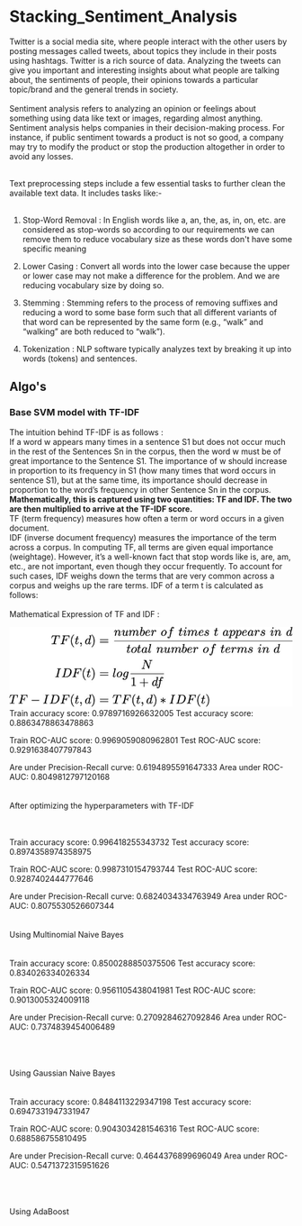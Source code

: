 # Stacking_Sentiment_Analysis <br>
Twitter is a social media site, where people interact with the other users by posting messages called tweets, about topics they include in their posts using hashtags. Twitter is a rich source of data. Analyzing the tweets can give you important and interesting insights about what people are talking about, the sentiments of people, their opinions towards a particular topic/brand and the general trends in society. <br> <br>
Sentiment analysis refers to analyzing an opinion or feelings about something using data like text or images, regarding almost anything. Sentiment analysis helps companies in their decision-making process. For instance, if public sentiment towards a product is not so good, a company may try to modify the product or stop the production altogether in order to avoid any losses.<br> <br>

Text preprocessing steps include a few essential tasks to further clean the available text data. It includes tasks like:-
<br> <br>
1. Stop-Word Removal : In English words like a, an, the, as, in, on, etc. are considered as stop-words so according to our requirements we can remove them to reduce vocabulary size as these words don't have some specific meaning<br>

2. Lower Casing : Convert all words into the lower case because the upper or lower case may not make a difference for the problem. And we are reducing vocabulary size by doing so. <br>

3. Stemming : Stemming refers to the process of removing suffixes and reducing a word to some base form such that all different variants of that word can be represented by the same form (e.g., “walk” and “walking” are both reduced to “walk”). <br>

4. Tokenization : NLP software typically analyzes text by breaking it up into words (tokens) and sentences. <br>
## Algo's
### Base SVM model with TF-IDF
The intuition behind TF-IDF is as follows : <br>
If a word w appears many times in a sentence S1 but does not occur much in the rest of the Sentences Sn in the corpus, then the word w must be of great importance to the Sentence S1. The importance of w should increase in proportion to its frequency in S1 (how many times that word occurs in sentence S1), but at the same time, its importance should decrease in proportion to the word’s frequency in other Sentence Sn in the corpus. <br>
 **Mathematically, this is captured using two quantities: TF and IDF. The two are then multiplied to arrive at the TF-IDF score.** <br>
TF (term frequency) measures how often a term or word occurs in a given document.  <br>
IDF (inverse document frequency) measures the importance of the term across a corpus. In computing TF, all terms are given equal importance (weightage). However, it’s a well-known fact that stop words like is, are, am, etc., are not important, even though they occur frequently. To account for such cases, IDF weighs down the terms that are very common across a corpus and weighs up the rare terms. IDF of a term t is calculated as follows: <br>
<br>
Mathematical Expression of TF and IDF : <br>

<img src="https://github.com/RishavMishraRM/Stacking_Sentiment_Analysis/blob/main/Image/tf_idf.jpg">
 <br>
Train accuracy score:  0.9789716926632005
Test accuracy score:  0.8863478863478863

Train ROC-AUC score:  0.9969059080962801
Test ROC-AUC score:  0.9291638407797843

Are under Precision-Recall curve: 0.6194895591647333
Area under ROC-AUC: 0.8049812797120168
<br><br><br>
After optimizing the hyperparameters with TF-IDF
<br><br><br>

Train accuracy score:  0.996418255343732
Test accuracy score:  0.8974358974358975

Train ROC-AUC score:  0.9987310154793744
Test ROC-AUC score:  0.9287402444777646

Are under Precision-Recall curve: 0.6824034334763949
Area under ROC-AUC: 0.8075530526607344
<br><br><br>
Using Multinomial Naive Bayes
<br><br><br>
Train accuracy score:  0.8500288850375506
Test accuracy score:  0.834026334026334

Train ROC-AUC score:  0.9561105438041981
Test ROC-AUC score:  0.9013005324009118

Are under Precision-Recall curve: 0.2709284627092846
Area under ROC-AUC: 0.7374839454006489

<br><br><br>
Using Gaussian Naive Bayes
<br><br><br>
Train accuracy score:  0.8484113229347198
Test accuracy score:  0.6947331947331947

Train ROC-AUC score:  0.9043034281546316
Test ROC-AUC score:  0.688586755810495

Are under Precision-Recall curve: 0.4644376899696049
Area under ROC-AUC: 0.5471372315951626

<br><br><br>
Using AdaBoost
<br><br><br>

